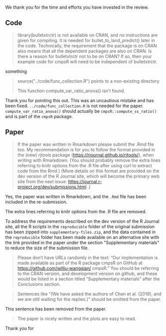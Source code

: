 We thank you for the time and efforts you have invested in the review.

## Code

> library(bulletxtrctr) is not available on CRAN, and no instructions are given for compiling. It is needed for bullet_to_land_predict() later in the code. Technically, the requirement that the package is on CRAN also means that all the dependent packages are also on CRAN. Is there a reason for bulletxtrctr not to be on CRAN? If so, then your example code for cmpsR will need to be independent of bulletxtrctr.

something

> source("../code/func_collection.R") points to a non-existing directory
>
> This function compute_var_ratio_anova() isn’t found.

Thank you for pointing this out. This was an uncautious mistake and has been fixed. `../code/func_collection.R` is not needed for the paper. `compute_var_ratio_anova()` should actually be `cmpsR::compute_ss_ratio()` and is part of the `cmpsR` package.

## Paper

> If the paper was written in Rmarkdown please submit the .Rmd file too. My recommendation is for you to follow the format provided in the (new) rjtools package (https://rjournal.github.io/rjtools/), when writing with Rmarkdown. (You should probably remove the extra lines referring to knitr options from the .R file after using curl to extract code from the Rmd.) (More details on this format are provided on the dev version of the R Journal site, which will become the primary web site from the next issue: https://journal.r-project.org/dev/submissions.html .)

Yes, the paper was written in Rmarkdown, and the `.Rmd` file has been included in the re-submission. 

The extra lines referring to knitr options from the .R file are removed. 

To address the requirements described on the dev version of the R Journal site, all the R scripts in the `reproducible` folder of the original submission has been zipped into `supplementary-files.zip`, and the data contained in the `reproducible` folder has been made available on an alternative site with the link provided in the paper under the section "Supplementary materials" to reduce the size of the submission file.

> Please don’t have URLs randomly in the text: “Our implementation is made available as part of the R package cmpsR on GitHub at https://github.com/willju-wangqian/ cmpsR.” You should be referring to the CRAN version, and development version on github, and these would be listed in a section titled “Supplementary materials” after the Conclusions section.

> Sentences like “(We have asked the authors of Chen et al. (2019), and we are still waiting for the replies.)” should be omitted from the paper.

This sentence has been removed from the paper. 

> The paper is nicely written and the plots are easy to read.

Thank you for
